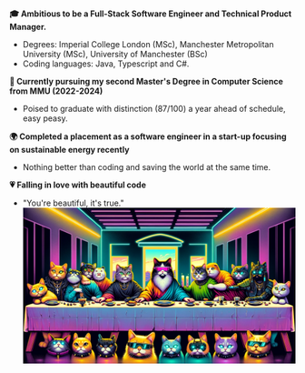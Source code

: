   
**🎓 Ambitious to be a Full-Stack Software Engineer and Technical Product Manager.**  
* Degrees: Imperial College London (MSc), Manchester Metropolitan University (MSc), University of Manchester (BSc)
* Coding languages: Java, Typescript and C#.

  
**🚀 Currently pursuing my second Master's Degree in Computer Science from MMU (2022-2024)**  
  * Poised to graduate with distinction (87/100) a year ahead of schedule, easy peasy.

 
**🌍 Completed a placement as a software engineer in a start-up focusing on sustainable energy recently**  
  * Nothing better than coding and saving the world at the same time.

  
**💗 Falling in love with beautiful code**
* "You're beautiful, it's true."
![Alt text](https://raw.githubusercontent.com/RoyLuoNanjing/RoyLuoNanjing/main/githubImage.png)
